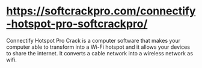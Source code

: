 # https://softcrackpro.com/connectify-hotspot-pro-softcrackpro/
Connectify Hotspot Pro Crack is a computer software that makes your computer able to transform into a Wi-Fi hotspot and it allows your devices to share the internet. It converts a cable network into a wireless network as wifi.
